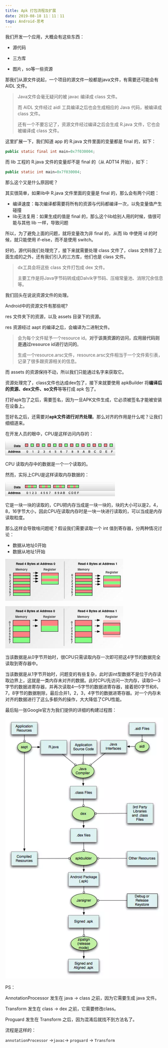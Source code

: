 ```yaml
---
title: Apk 打包流程及扩展
date: 2019-08-18 11：11：11
tags: Android-思考
---
```




我们开发一个应用，大概会有这些东西：

- 源代码

- 三方库

- 图片，so等一些资源

  

那我们从源文件说起，一个项目的源文件一般都是java文件，有需要还可能会有AIDL 文件。

> Java文件会毫无疑问的被 javac 编译成 class 文件。
>
> 而 AIDL 文件经过 aidl 工具编译之后也会生成相应的 Java 代码，被编译成 class 文件。
>
> 还有一个不要忘记了，资源文件经过编译之后会生成 R.java 文件，它也会被编译成 class 文件。

这里扩展一下，我们知道 app 的 R.java 文件里面的变量都是 final 的，如下：

```java
public static final int main=0x7f030004;
```

而 lib 工程的 R.java 文件的变量却不是 final 的（从 ADT14 开始），如下：

```java
public static int main=0x7f030004;
```

那么这个又是什么原因呢？

其实很简单，如果lib中 R.java 文件里面的变量是 final 的，那么会有两个问题：

- 编译速度：每次编译都需要将所有的资源与代码都编译一次，以免变量值产生碰撞
- lib无法复用：如果生成的值是 final 的，那么这个lib给别人用的时候，值很可能与其他 lib 一样，导致问题

所以，为了避免上面的问题，就将变量改为非 final 的，从而 lib 中使用 id 的时候，就只能使用 if-else，而不是使用 switch。



好的，源代码我们处理完了，接下来就需要处理 class 文件了，class 文件除了上面生成的之外，还有我们引入的三方库，他们也是 class 文件。

> dx工具会将这些 class 文件打包成 dex 文件。
>
> 主要工作是将Java字节码转成成Dalvik字节码、压缩常量池、消除冗余信息等。



我们回头在说说资源文件的处理。

Android中的资源文件有那些呢?

res 文件夹下的资源，以及 assets 目录下的资源。

res 资源经过 aapt 的编译之后，会编译为二进制文件。

> 会为每个文件赋予一个resource id。**对于该类资源的访问，应用层代码则是通过resource id进行访问的**。
>
> 生成一个resource.arsc文件，resource.arsc文件相当于一个文件索引表，记录了很多跟资源相关的信息。

而 assets 的资源保持不动，所以我们只能通过名字来获取它。



资源处理完了，class文件也达成dex包了，接下来就要使用 apkBuilder 将**编译后的资源、dex文件、so文件**等等打成 apk 包了。



打好apk包了之后，需要签名，因为一旦APK文件生成，它必须被签名才能被安装在设备上。



签好名之后，还需要对**apk文件进行对齐处理**。那么对齐的作用是什么呢？让我们细细道来。

在开发人员的眼中，CPU是这样访问内存的：

![](https://github.com/aprz512/pic4aprz512/blob/master/Blog/Android-%E6%AF%8F%E6%97%A5%E4%B8%80%E9%97%AE/apk%E6%89%93%E5%8C%85/howProgrammersSeeMemory.jpg?raw=true)

CPU 读取内存中的数据是一个一个读取的。

然而，实际上CPU是这样读取内存数据的：

![](https://github.com/aprz512/pic4aprz512/blob/master/Blog/Android-%E6%AF%8F%E6%97%A5%E4%B8%80%E9%97%AE/apk%E6%89%93%E5%8C%85/howProcessorsSeeMemory.jpg?raw=true)

它是一块一块的读取的，CPU把内存当成是一块一块的，块的大小可以是2，4，8，16字节大小，因此CPU在读取内存时是一块一块进行读取的，可以当成是内存读取粒度。

那么这样会导致啥问题呢？假设我们需要读取一个 int 值到寄存器，分两种情况讨论：

- 数据从地址0开始
- 数据从地址1开始

![](https://github.com/aprz512/pic4aprz512/blob/master/Blog/Android-%E6%AF%8F%E6%97%A5%E4%B8%80%E9%97%AE/apk%E6%89%93%E5%8C%85/singleByteAccess.jpg?raw=true)

![](https://github.com/aprz512/pic4aprz512/blob/master/Blog/Android-%E6%AF%8F%E6%97%A5%E4%B8%80%E9%97%AE/apk%E6%89%93%E5%8C%85/doubleByteAccess.jpg?raw=true)

当该数据是从0字节开始时，很CPU只需读取内存一次即可把这4字节的数据完全读取到寄存器中。

当该数据是从1字节开始时，问题变的有些复杂，此时该int型数据不是位于内存读取边界上，这就是一类内存未对齐的数据。此时CPU先访问一次内存，读取0—3字节的数据进寄存器，并再次读取4—5字节的数据进寄存器，接着把0字节和6，7，8字节的数据剔除，最后合并1，2，3，4字节的数据进寄存器。对一个内存未对齐的数据进行了这么多额外的操作，大大降低了CPU性能。



最后贴一张Google官方为我们提供的详细的构建过程图：

![](https://github.com/aprz512/pic4aprz512/blob/master/Blog/Android-%E6%AF%8F%E6%97%A5%E4%B8%80%E9%97%AE/apk%E6%89%93%E5%8C%85/1612d19485723038?raw=true)



PS：

AnnotationProcessor 发生在 java -> class 之前，因为它需要生成 java 文件。

Transform 发生在 class -> dex 之前，它需要修改class。

Proguard 发生在 Transform 之后，因为混淆后就找不到方法名了。

流程是这样的：

`annotationProcessor` ->` javac `-> `proguard` -> `Transform `

